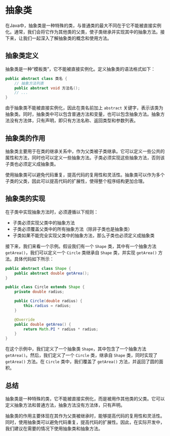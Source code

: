 # 抽象类

在Java中，抽象类是一种特殊的类，与普通类的最大不同在于它不能被直接实例化。通常，我们会将它作为其他类的父类，使子类继承并实现其中的抽象方法。接下来，让我们一起深入了解抽象类的概念和使用方法。

## 抽象类定义

抽象类是一种“模板类”，它不能被直接实例化。定义抽象类的语法格式如下：

```java
public abstract class 类名 {
    // 抽象方法列表
    public abstract void 方法名();
    // ...
}
```

由于抽象类不能被直接实例化，因此在类名前加上 `abstract` 关键字，表示该类为抽象类。同时，抽象类中可以包含普通方法和变量，也可以包含抽象方法。抽象方法没有方法体，只有声明，即只有方法名称、返回类型和参数列表。

## 抽象类的作用

抽象类主要用于在类的继承关系中，作为父类被子类继承。它可以定义一些公共的属性和方法，同时也可以定义一些抽象方法。子类必须实现这些抽象方法，否则该子类也必须定义成抽象类。

使用抽象类可以避免代码重复，提高代码的复用性和灵活性。抽象类可以作为多个子类的父类，因此可以提高代码的扩展性，使得整个程序结构更加合理。

## 抽象类的实现

在子类中实现抽象方法时，必须遵循以下规则：

- 子类必须实现父类中的抽象方法
- 子类必须覆盖父类中的所有抽象方法（除非子类也是抽象类）
- 子类如果不能完全实现父类中的抽象方法，那么子类也必须定义成抽象类

接下来，我们来看一个示例。假设我们有一个 `Shape` 类，其中有一个抽象方法 `getArea()`，我们可以定义一个 `Circle` 类继承自 `Shape` 类，并实现 `getArea()` 方法。具体代码如下所示：

```java
public abstract class Shape {
    public abstract double getArea();
}

public class Circle extends Shape {
    private double radius;

    public Circle(double radius) {
        this.radius = radius;
    }

    @Override
    public double getArea() {
        return Math.PI * radius * radius;
    }
}
```

在这个示例中，我们定义了一个抽象类 `Shape`，其中包含了一个抽象方法 `getArea()`。然后，我们定义了一个 `Circle` 类，继承自 `Shape` 类，同时实现了 `getArea()` 方法。在 `Circle` 类中，我们覆盖了 `getArea()` 方法，并返回了圆的面积。

## 总结

抽象类是一种特殊的类，它不能被直接实例化，而是被用作其他类的父类。它可以定义抽象方法和普通方法，抽象方法没有方法体，只有声明。

抽象类的作用主要体现在其作为父类被继承时，能够提高代码的复用性和灵活性。同时，使用抽象类可以避免代码重复，提高代码的扩展性。因此，在实际开发中，我们建议在需要的情况下使用抽象类和抽象方法。